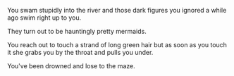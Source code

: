You swam stupidly into the river and those dark figures you ignored a while ago swim right up to you.

They turn out to be hauntingly pretty mermaids.

You reach out to touch a strand of long green hair but as soon as you touch it she grabs you by the throat and pulls you under. 

You've been drowned and lose to the maze.